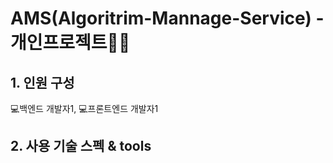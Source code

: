 # AMS(Algoritrim-Mannage-Service) - 개인프로젝트👊🏼
  
## 1. 인원 구성
💻백엔드 개발자1, 💻프론트엔드 개발자1 

## 2. 사용 기술 스펙 & tools


